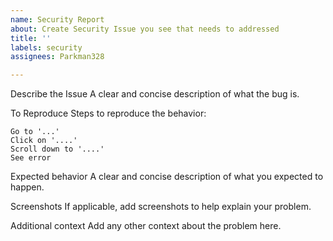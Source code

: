 ```yaml
---
name: Security Report
about: Create Security Issue you see that needs to addressed
title: ''
labels: security
assignees: Parkman328

---
```


Describe the Issue
A clear and concise description of what the bug is.

To Reproduce
Steps to reproduce the behavior:

    Go to '...'
    Click on '....'
    Scroll down to '....'
    See error

Expected behavior
A clear and concise description of what you expected to happen.

Screenshots
If applicable, add screenshots to help explain your problem.

Additional context
Add any other context about the problem here.
